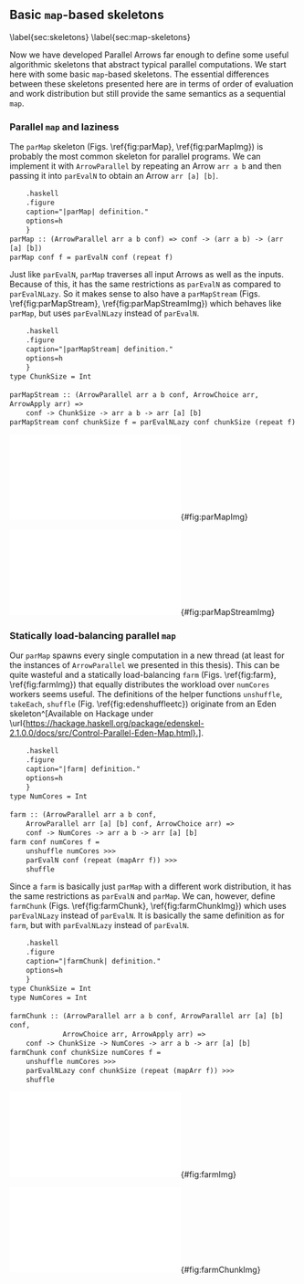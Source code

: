 ## Basic `map`-based skeletons

\label{sec:skeletons}
\label{sec:map-skeletons}

Now we have developed Parallel Arrows far enough to define some useful
algorithmic skeletons that abstract typical parallel computations.
We start here with some basic `map`-based skeletons.
The essential differences between these skeletons presented
here are in terms of order of evaluation and work distribution but
still provide the same semantics as a sequential `map`.

### Parallel `map` and laziness

The `parMap` skeleton (Figs. \ref{fig:parMap}, \ref{fig:parMapImg})
is probably the most common skeleton for parallel programs.
We can implement it with `ArrowParallel` by repeating an Arrow `arr a b` and
then passing it into `parEvalN` to obtain an Arrow `arr [a] [b]`.

~~~~ {#fig:parMap
    .haskell
    .figure
    caption="|parMap| definition."
    options=h
    }
parMap :: (ArrowParallel arr a b conf) => conf -> (arr a b) -> (arr [a] [b])
parMap conf f = parEvalN conf (repeat f)
~~~~

Just like `parEvalN`, `parMap` traverses all input Arrows as well as the inputs.
Because of this, it has the same restrictions as `parEvalN` as compared to
`parEvalNLazy`. So it makes sense to also have a `parMapStream`
(Figs. \ref{fig:parMapStream}, \ref{fig:parMapStreamImg}) which behaves like
`parMap`, but uses `parEvalNLazy` instead of `parEvalN`.

~~~~ {#fig:parMapStream
    .haskell
    .figure
    caption="|parMapStream| definition."
    options=h
    }
type ChunkSize = Int

parMapStream :: (ArrowParallel arr a b conf, ArrowChoice arr, ArrowApply arr) =>
	conf -> ChunkSize -> arr a b -> arr [a] [b]
parMapStream conf chunkSize f = parEvalNLazy conf chunkSize (repeat f)
~~~~

![`parMap` depiction.](src/img/parMap.pdf){#fig:parMapImg}

![`parMapStream` depiction.](src/img/parMapStream.pdf){#fig:parMapStreamImg}

### Statically load-balancing parallel `map`

Our `parMap` spawns every single computation in a new thread
(at least for the instances of `ArrowParallel` we presented in this thesis).
This can be quite wasteful and a statically load-balancing `farm`
(Figs. \ref{fig:farm}, \ref{fig:farmImg}) that equally distributes the
workload over `numCores` workers seems useful.
The definitions of the helper functions `unshuffle`, `takeEach`,
`shuffle` (Fig. \ref{fig:edenshuffleetc}) originate from an Eden
skeleton^[Available on Hackage under \url{https://hackage.haskell.org/package/edenskel-2.1.0.0/docs/src/Control-Parallel-Eden-Map.html}.].

~~~~ {#fig:farm
    .haskell
    .figure
    caption="|farm| definition."
    options=h
    }
type NumCores = Int

farm :: (ArrowParallel arr a b conf,
	ArrowParallel arr [a] [b] conf, ArrowChoice arr) =>
	conf -> NumCores -> arr a b -> arr [a] [b]
farm conf numCores f =
	unshuffle numCores >>>
	parEvalN conf (repeat (mapArr f)) >>>
	shuffle
~~~~

Since a `farm` is basically just `parMap` with a different work distribution,
it has the same restrictions as `parEvalN` and `parMap`.
We can, however, define `farmChunk` (Figs. \ref{fig:farmChunk}, \ref{fig:farmChunkImg})
which uses `parEvalNLazy` instead of `parEvalN`.
It is basically the same definition as for `farm`, but with
`parEvalNLazy` instead of `parEvalN`.

~~~~ {#fig:farmChunk
    .haskell
    .figure
    caption="|farmChunk| definition."
    options=h
    }
type ChunkSize = Int
type NumCores = Int

farmChunk :: (ArrowParallel arr a b conf, ArrowParallel arr [a] [b] conf, 
             ArrowChoice arr, ArrowApply arr) =>
	conf -> ChunkSize -> NumCores -> arr a b -> arr [a] [b]
farmChunk conf chunkSize numCores f =
	unshuffle numCores >>>
	parEvalNLazy conf chunkSize (repeat (mapArr f)) >>>
	shuffle
~~~~

![`farm` depiction.](src/img/farmImg.pdf){#fig:farmImg}

![`farmChunk` depiction.](src/img/farmChunkImg.pdf){#fig:farmChunkImg}
